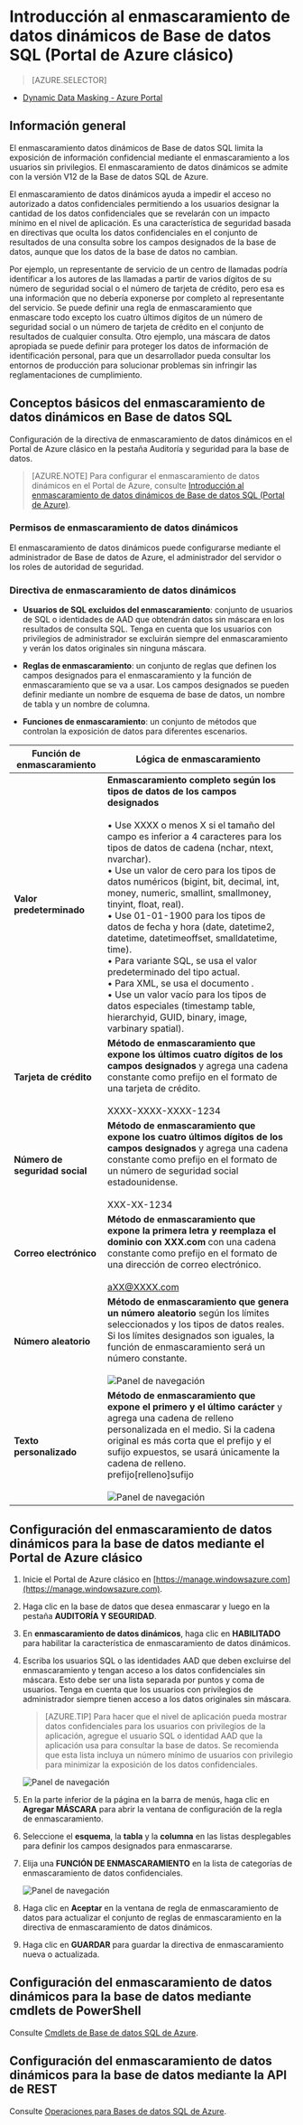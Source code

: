 <properties
   pageTitle="Introducción al enmascaramiento de datos dinámicos de Base de datos SQL (Portal de Azure clásico)"
   description="Cómo empezar a usar el enmascaramiento de datos dinámicos de Base de datos SQL en el Portal de Azure clásico"
   services="sql-database"
   documentationCenter=""
   authors="ronitr"
   manager="jeffreyg"
   editor="jeffreyg"/>

<tags
   ms.service="sql-database"
   ms.devlang="NA"
   ms.topic="article"
   ms.tgt_pltfrm="NA"
   ms.workload="data-services"
   ms.date="12/01/2015"
   ms.author="ronitr; ronmat; v-romcal; sstein"/>

# Introducción al enmascaramiento de datos dinámicos de Base de datos SQL (Portal de Azure clásico)

> [AZURE.SELECTOR]
- [Dynamic Data Masking - Azure Portal](sql-database-dynamic-data-masking-get-started.md)

## Información general

El enmascaramiento datos dinámicos de Base de datos SQL limita la exposición de información confidencial mediante el enmascaramiento a los usuarios sin privilegios. El enmascaramiento de datos dinámicos se admite con la versión V12 de la Base de datos SQL de Azure.

El enmascaramiento de datos dinámicos ayuda a impedir el acceso no autorizado a datos confidenciales permitiendo a los usuarios designar la cantidad de los datos confidenciales que se revelarán con un impacto mínimo en el nivel de aplicación. Es una característica de seguridad basada en directivas que oculta los datos confidenciales en el conjunto de resultados de una consulta sobre los campos designados de la base de datos, aunque que los datos de la base de datos no cambian.

Por ejemplo, un representante de servicio de un centro de llamadas podría identificar a los autores de las llamadas a partir de varios dígitos de su número de seguridad social o el número de tarjeta de crédito, pero esa es una información que no debería exponerse por completo al representante del servicio. Se puede definir una regla de enmascaramiento que enmascare todo excepto los cuatro últimos dígitos de un número de seguridad social o un número de tarjeta de crédito en el conjunto de resultados de cualquier consulta. Otro ejemplo, una máscara de datos apropiada se puede definir para proteger los datos de información de identificación personal, para que un desarrollador pueda consultar los entornos de producción para solucionar problemas sin infringir las reglamentaciones de cumplimiento.

## Conceptos básicos del enmascaramiento de datos dinámicos en Base de datos SQL

Configuración de la directiva de enmascaramiento de datos dinámicos en el Portal de Azure clásico en la pestaña Auditoría y seguridad para la base de datos.


> [AZURE.NOTE] Para configurar el enmascaramiento de datos dinámicos en el Portal de Azure, consulte [Introducción al enmascaramiento de datos dinámicos de Base de datos SQL (Portal de Azure)](sql-database-dynamic-data-masking-get-started.md).


### Permisos de enmascaramiento de datos dinámicos

El enmascaramiento de datos dinámicos puede configurarse mediante el administrador de Base de datos de Azure, el administrador del servidor o los roles de autoridad de seguridad.

### Directiva de enmascaramiento de datos dinámicos

* **Usuarios de SQL excluidos del enmascaramiento**: conjunto de usuarios de SQL o identidades de AAD que obtendrán datos sin máscara en los resultados de consulta SQL. Tenga en cuenta que los usuarios con privilegios de administrador se excluirán siempre del enmascaramiento y verán los datos originales sin ninguna máscara.

* **Reglas de enmascaramiento**: un conjunto de reglas que definen los campos designados para el enmascaramiento y la función de enmascaramiento que se va a usar. Los campos designados se pueden definir mediante un nombre de esquema de base de datos, un nombre de tabla y un nombre de columna.

* **Funciones de enmascaramiento**: un conjunto de métodos que controlan la exposición de datos para diferentes escenarios.

| Función de enmascaramiento | Lógica de enmascaramiento |
|----------|---------------|
| **Valor predeterminado** |**Enmascaramiento completo según los tipos de datos de los campos designados**<br/><br/>• Use XXXX o menos X si el tamaño del campo es inferior a 4 caracteres para los tipos de datos de cadena (nchar, ntext, nvarchar).<br/>• Use un valor de cero para los tipos de datos numéricos (bigint, bit, decimal, int, money, numeric, smallint, smallmoney, tinyint, float, real).<br/>• Use 01-01-1900 para los tipos de datos de fecha y hora (date, datetime2, datetime, datetimeoffset, smalldatetime, time).<br/>• Para variante SQL, se usa el valor predeterminado del tipo actual.<br/>• Para XML, se usa el documento <masked/>.<br/>• Use un valor vacío para los tipos de datos especiales (timestamp table, hierarchyid, GUID, binary, image, varbinary spatial).
| **Tarjeta de crédito** |**Método de enmascaramiento que expone los últimos cuatro dígitos de los campos designados** y agrega una cadena constante como prefijo en el formato de una tarjeta de crédito.<br/><br/>XXXX-XXXX-XXXX-1234|
| **Número de seguridad social** |**Método de enmascaramiento que expone los cuatro últimos dígitos de los campos designados** y agrega una cadena constante como prefijo en el formato de un número de seguridad social estadounidense.<br/><br/>XXX-XX-1234 |
| **Correo electrónico** | **Método de enmascaramiento que expone la primera letra y reemplaza el dominio con XXX.com** con una cadena constante como prefijo en el formato de una dirección de correo electrónico.<br/><br/>aXX@XXXX.com |
| **Número aleatorio** | **Método de enmascaramiento que genera un número aleatorio** según los límites seleccionados y los tipos de datos reales. Si los límites designados son iguales, la función de enmascaramiento será un número constante.<br/><br/>![Panel de navegación](./media/sql-database-dynamic-data-masking-get-started-portal/1_DDM_Random_number.png) |
| **Texto personalizado** | **Método de enmascaramiento que expone el primero y el último carácter** y agrega una cadena de relleno personalizada en el medio. Si la cadena original es más corta que el prefijo y el sufijo expuestos, se usará únicamente la cadena de relleno.<br/>prefijo[relleno]sufijo<br/><br/>![Panel de navegación](./media/sql-database-dynamic-data-masking-get-started-portal/2_DDM_Custom_text.png) |


<a name="Anchor1"></a>

## Configuración del enmascaramiento de datos dinámicos para la base de datos mediante el Portal de Azure clásico

1. Inicie el Portal de Azure clásico en [https://manage.windowsazure.com](https://manage.windowsazure.com).

2. Haga clic en la base de datos que desea enmascarar y luego en la pestaña **AUDITORÍA Y SEGURIDAD**.

3. En **enmascaramiento de datos dinámicos**, haga clic en **HABILITADO** para habilitar la característica de enmascaramiento de datos dinámicos.

4. Escriba los usuarios SQL o las identidades AAD que deben excluirse del enmascaramiento y tengan acceso a los datos confidenciales sin máscara. Esto debe ser una lista separada por puntos y coma de usuarios. Tenga en cuenta que los usuarios con privilegios de administrador siempre tienen acceso a los datos originales sin máscara.

	>[AZURE.TIP] Para hacer que el nivel de aplicación pueda mostrar datos confidenciales para los usuarios con privilegios de la aplicación, agregue el usuario SQL o identidad AAD que la aplicación usa para consultar la base de datos. Se recomienda que esta lista incluya un número mínimo de usuarios con privilegio para minimizar la exposición de los datos confidenciales.

	![Panel de navegación](./media/sql-database-dynamic-data-masking-get-started-portal/4_ddm_policy_classic_portal.png)

5. En la parte inferior de la página en la barra de menús, haga clic en **Agregar MÁSCARA** para abrir la ventana de configuración de la regla de enmascaramiento.

6. Seleccione el **esquema**, la **tabla** y la **columna** en las listas desplegables para definir los campos designados para enmascararse.

7. Elija una **FUNCIÓN DE ENMASCARAMIENTO** en la lista de categorías de enmascaramiento de datos confidenciales.

	![Panel de navegación](./media/sql-database-dynamic-data-masking-get-started-portal/5_DDM_Add_Masking_Rule_Classic_Portal.png)

8. Haga clic en **Aceptar** en la ventana de regla de enmascaramiento de datos para actualizar el conjunto de reglas de enmascaramiento en la directiva de enmascaramiento de datos dinámicos.

9. Haga clic en **GUARDAR** para guardar la directiva de enmascaramiento nueva o actualizada.


## Configuración del enmascaramiento de datos dinámicos para la base de datos mediante cmdlets de PowerShell

Consulte [Cmdlets de Base de datos SQL de Azure](https://msdn.microsoft.com/library/azure/mt574084.aspx).

## Configuración del enmascaramiento de datos dinámicos para la base de datos mediante la API de REST

Consulte [Operaciones para Bases de datos SQL de Azure](https://msdn.microsoft.com/library/dn505719.aspx).

<!---HONumber=AcomDC_0128_2016-->